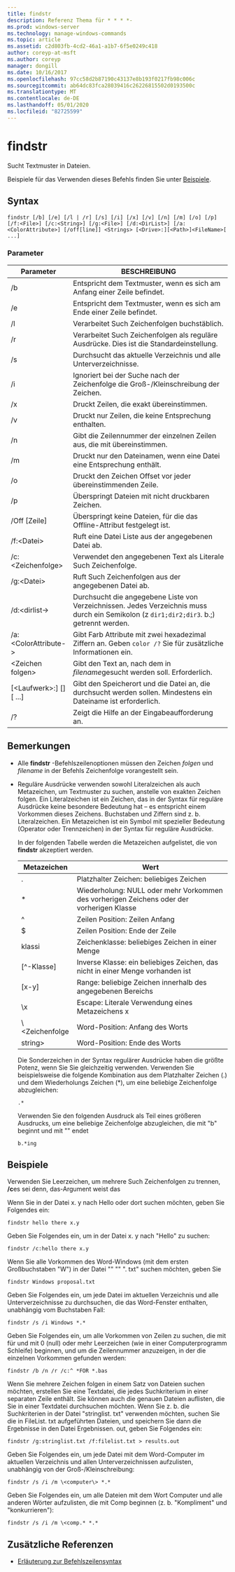 ```yaml
---
title: findstr
description: Referenz Thema für * * * *-
ms.prod: windows-server
ms.technology: manage-windows-commands
ms.topic: article
ms.assetid: c2d803fb-4cd2-46a1-a1b7-6f5e0249c418
author: coreyp-at-msft
ms.author: coreyp
manager: dongill
ms.date: 10/16/2017
ms.openlocfilehash: 97cc58d2b87190c43137e8b193f0217fb98c006c
ms.sourcegitcommit: ab64dc83fca28039416c26226815502d0193500c
ms.translationtype: MT
ms.contentlocale: de-DE
ms.lasthandoff: 05/01/2020
ms.locfileid: "82725599"
---
```

# <a name="findstr"></a>findstr

Sucht Textmuster in Dateien.

Beispiele für das Verwenden dieses Befehls finden Sie unter [Beispiele](#examples).

## <a name="syntax"></a>Syntax

```
findstr [/b] [/e] [/l | /r] [/s] [/i] [/x] [/v] [/n] [/m] [/o] [/p] [/f:<File>] [/c:<String>] [/g:<File>] [/d:<DirList>] [/a:<ColorAttribute>] [/off[line]] <Strings> [<Drive>:][<Path>]<FileName>[ ...]
```

### <a name="parameters"></a>Parameter

|Parameter|BESCHREIBUNG|
|---------|-----------|
|/b|Entspricht dem Textmuster, wenn es sich am Anfang einer Zeile befindet.|
|/e|Entspricht dem Textmuster, wenn es sich am Ende einer Zeile befindet.|
|/l|Verarbeitet Such Zeichenfolgen buchstäblich.|
|/r|Verarbeitet Such Zeichenfolgen als reguläre Ausdrücke. Dies ist die Standardeinstellung.|
|/s|Durchsucht das aktuelle Verzeichnis und alle Unterverzeichnisse.|
|/i|Ignoriert bei der Suche nach der Zeichenfolge die Groß-/Kleinschreibung der Zeichen.|
|/x|Druckt Zeilen, die exakt übereinstimmen.|
|/v|Druckt nur Zeilen, die keine Entsprechung enthalten.|
|/n|Gibt die Zeilennummer der einzelnen Zeilen aus, die mit übereinstimmen.|
|/m|Druckt nur den Dateinamen, wenn eine Datei eine Entsprechung enthält.|
|/o|Druckt den Zeichen Offset vor jeder übereinstimmenden Zeile.|
|/p|Überspringt Dateien mit nicht druckbaren Zeichen.|
|/Off [Zeile]|Überspringt keine Dateien, für die das Offline-Attribut festgelegt ist.|
|/f:\<Datei>|Ruft eine Datei Liste aus der angegebenen Datei ab.|
|/c:\<Zeichenfolge>|Verwendet den angegebenen Text als Literale Such Zeichenfolge.|
|/g:\<Datei>|Ruft Such Zeichenfolgen aus der angegebenen Datei ab.|
|/d:\<dirlist->|Durchsucht die angegebene Liste von Verzeichnissen. Jedes Verzeichnis muss durch ein Semikolon (z `dir1;dir2;dir3`. b.;) getrennt werden.|
|/a:\<ColorAttribute->|Gibt Farb Attribute mit zwei hexadezimal Ziffern an. Geben `color /?` Sie für zusätzliche Informationen ein.|
|\<Zeichen folgen>|Gibt den Text an, nach dem in *filename*gesucht werden soll. Erforderlich.|
|[\<Laufwerk>:] [<Path>]<FileName>[ ...]|Gibt den Speicherort und die Datei an, die durchsucht werden sollen. Mindestens ein Dateiname ist erforderlich.|
|/?|Zeigt die Hilfe an der Eingabeaufforderung an.|

## <a name="remarks"></a>Bemerkungen

- Alle **findstr** -Befehlszeilenoptionen müssen den Zeichen *folgen* und *filename* in der Befehls Zeichenfolge vorangestellt sein.
- Reguläre Ausdrücke verwenden sowohl Literalzeichen als auch Metazeichen, um Textmuster zu suchen, anstelle von exakten Zeichen folgen. Ein Literalzeichen ist ein Zeichen, das in der Syntax für reguläre Ausdrücke keine besondere Bedeutung hat – es entspricht einem Vorkommen dieses Zeichens. Buchstaben und Ziffern sind z. b. Literalzeichen. Ein Metazeichen ist ein Symbol mit spezieller Bedeutung (Operator oder Trennzeichen) in der Syntax für reguläre Ausdrücke.

  In der folgenden Tabelle werden die Metazeichen aufgelistet, die von **findstr** akzeptiert werden.  

  |Metazeichen|Wert|
  |-------------|-----|
  |.|Platzhalter Zeichen: beliebiges Zeichen|
  |*|Wiederholung: NULL oder mehr Vorkommen des vorherigen Zeichens oder der vorherigen Klasse|
  |^|Zeilen Position: Zeilen Anfang|
  |$|Zeilen Position: Ende der Zeile|
  |klassi|Zeichenklasse: beliebiges Zeichen in einer Menge|
  |[^-Klasse]|Inverse Klasse: ein beliebiges Zeichen, das nicht in einer Menge vorhanden ist|
  |[x-y]|Range: beliebige Zeichen innerhalb des angegebenen Bereichs|
  |\x|Escape: Literale Verwendung eines Metazeichens x|
  |\\<Zeichenfolge|Word-Position: Anfang des Worts|
  |string\>|Word-Position: Ende des Worts|

  Die Sonderzeichen in der Syntax regulärer Ausdrücke haben die größte Potenz, wenn Sie Sie gleichzeitig verwenden. Verwenden Sie beispielsweise die folgende Kombination aus dem Platzhalter Zeichen (.) und dem Wiederholungs Zeichen (*), um eine beliebige Zeichenfolge abzugleichen:

  ```
  .*
  ``` 

  Verwenden Sie den folgenden Ausdruck als Teil eines größeren Ausdrucks, um eine beliebige Zeichenfolge abzugleichen, die mit "b" beginnt und mit "" endet 

  ```
  b.*ing
  ```

## <a name="examples"></a>Beispiele

Verwenden Sie Leerzeichen, um mehrere Such Zeichenfolgen zu trennen, **/c**es sei denn, das-Argument weist das

Wenn Sie in der Datei x. y nach Hello oder dort suchen möchten, geben Sie Folgendes ein:

```
findstr hello there x.y 
```

Geben Sie Folgendes ein, um in der Datei x. y nach "Hello" zu suchen:

```
findstr /c:hello there x.y 
```

Wenn Sie alle Vorkommen des Word-Windows (mit dem ersten Großbuchstaben "W") in der Datei "" "" ". txt" suchen möchten, geben Sie

```
findstr Windows proposal.txt 
```

Geben Sie Folgendes ein, um jede Datei im aktuellen Verzeichnis und alle Unterverzeichnisse zu durchsuchen, die das Word-Fenster enthalten, unabhängig vom Buchstaben Fall:

```
findstr /s /i Windows *.* 
```

Geben Sie Folgendes ein, um alle Vorkommen von Zeilen zu suchen, die mit für und mit 0 (null) oder mehr Leerzeichen (wie in einer Computerprogramm Schleife) beginnen, und um die Zeilennummer anzuzeigen, in der die einzelnen Vorkommen gefunden werden:

```
findstr /b /n /r /c:^ *FOR *.bas 
```

Wenn Sie mehrere Zeichen folgen in einem Satz von Dateien suchen möchten, erstellen Sie eine Textdatei, die jedes Suchkriterium in einer separaten Zeile enthält. Sie können auch die genauen Dateien auflisten, die Sie in einer Textdatei durchsuchen möchten. Wenn Sie z. b. die Suchkriterien in der Datei "stringlist. txt" verwenden möchten, suchen Sie die in FileList. txt aufgeführten Dateien, und speichern Sie dann die Ergebnisse in den Datei Ergebnissen. out, geben Sie Folgendes ein:

```
findstr /g:stringlist.txt /f:filelist.txt > results.out 
```

Geben Sie Folgendes ein, um jede Datei mit dem Word-Computer im aktuellen Verzeichnis und allen Unterverzeichnissen aufzulisten, unabhängig von der Groß-/Kleinschreibung:

```
findstr /s /i /m \<computer\> *.*
```

Geben Sie Folgendes ein, um alle Dateien mit dem Wort Computer und alle anderen Wörter aufzulisten, die mit Comp beginnen (z. b. "Kompliment" und "konkurrieren"):

```
findstr /s /i /m \<comp.* *.*
```

## <a name="additional-references"></a>Zusätzliche Referenzen

- [Erläuterung zur Befehlszeilensyntax](command-line-syntax-key.md)